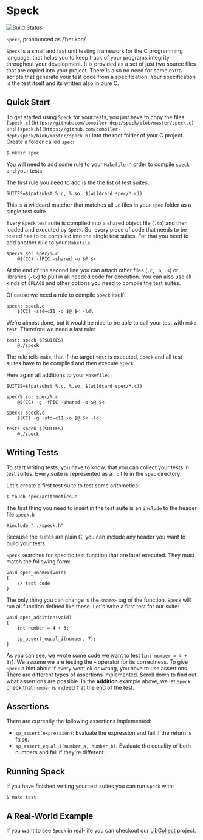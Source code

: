 # Speck

[![Build Status](https://travis-ci.org/compiler-dept/speck.svg?branch=master)](https://travis-ci.org/compiler-dept/speck)

`Speck`, pronounced as /ˈbeɪ.kən/.

`Speck` is a small and fast unit testing framework for the C programming
language, that helps you to keep track of your programs integrity throughout
your development. It is provided as a set of just two source files that are
copied into your project. There is also no need for some extra scripts that
generate your test code from a specification. Your specification is the test
itself and its written also in pure C.

## Quick Start

To get started using `Speck` for your tests, you just have to copy the files
`[speck.c](https://github.com/compiler-dept/speck/blob/master/speck.c)` and
`[speck.h](https://github.com/compiler-dept/speck/blob/master/speck.h)` into the
root folder of your C project. Create a folder called `spec`:

    $ mkdir spec

You will need to add some rule to your `Makefile` in order to compile `speck`
and your tests.

The first rule you need to add is the the list of test suites:

    SUITES=$(patsubst %.c, %.so, $(wildcard spec/*.c))

This is a wildcard matcher that matches all `.c` files in your `spec` folder as
a single test suite.

Every `Speck` test suite is compiled into a shared object file (`.so`) and then
loaded and executed by `Speck`. So, every piece of code that needs to be tested
has to be compiled into the single test suites. For that you need to add another
rule to your `Makefile`:

    spec/%.so: spec/%.c
        @$(CC) -fPIC -shared -o $@ $<

At the end of the second line you can attach other files (`.c`, `.o`, `.s`) or
libraries (`-lx`) to pull in all needed code for execution. You can also use all
kinds of `CFLAGS` and other options you need to compile the test suites.

Of cause we need a rule to compile `Speck` itself:

    speck: speck.c
    	$(CC) -std=c11 -o $@ $< -ldl

We're almost done, but it would be nice to be able to call your test with
`make test`. Therefore we need a last rule:

    test: speck $(SUITES)
    	@./speck

The rule tells `make`, that if the target `test` is executed, `Speck` and all
test suites have to be compiled and then execute `Speck`.

Here again all additions to your `Makefile`:

    SUITES=$(patsubst %.c, %.so, $(wildcard spec/*.c))

    spec/%.so: spec/%.c
	    @$(CC) -g -fPIC -shared -o $@ $<

    speck: speck.c
   	    $(CC) -g -std=c11 -o $@ $< -ldl

    test: speck $(SUITES)
       	@./speck

## Writing Tests

To start writing tests, you have to know, that you can collect your tests in
test suites. Every suite is represented as a `.c` file in the `spec` directory.

Let's create a first test suite to test some arithmetics:

    $ touch spec/arithmetics.c

The first thing you need to insert in the test suite is an `include` to the
header file `speck.h`

    #include "../speck.h"

Because the suites are plain C, you can include any header you want to build
your tests.

`Speck` searches for specific test function that are later executed. They must
match the following form:

    void spec_<name>(void)
    {
        // test code
    }

The only thing you can change is the `<name>` tag of the function. `Speck` will
run all function defined like these. Let's write a first test for our suite:

    void spec_addition(void)
    {
        int number = 4 + 3;

        sp_assert_equal_i(number, 7);
    }

As you can see, we wrote some code we want to test (`int number = 4 + 3;`). We
assume we are testing the `+` operator for its correctness. To give `Speck` a
hint about if every went ok or wrong, you have to use assertions. There are
different types of assertions implemented. Scroll down to find out what
assertions are possible. In the **addition** example above, we let `Speck` check
that `number` is indeed `7` at the end of the test.

## Assertions

There are currently the following assertions implemented:

- `sp_assert(expression)`: Evaluate the expression and fail if the return is
false.
- `sp_assert_equal_i(number_a, number_b)`: Evaluate the equality of both numbers
and fail if they're different.

## Running Speck

If you have finished writing your test suites you can run `Speck` with:

    $ make test

## A Real-World Example

If you want to see `Speck` in real-life you can checkout our
[LibCollect](https://github.com/compiler-dept/libcollect) project.
